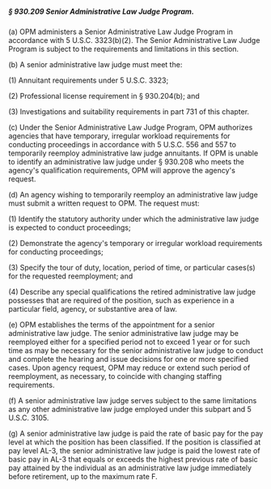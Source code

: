 ##### § 930.209 Senior Administrative Law Judge Program. #####

(a) OPM administers a Senior Administrative Law Judge Program in accordance with 5 U.S.C. 3323(b)(2). The Senior Administrative Law Judge Program is subject to the requirements and limitations in this section.

(b) A senior administrative law judge must meet the:

(1) Annuitant requirements under 5 U.S.C. 3323;

(2) Professional license requirement in § 930.204(b); and

(3) Investigations and suitability requirements in part 731 of this chapter.

(c) Under the Senior Administrative Law Judge Program, OPM authorizes agencies that have temporary, irregular workload requirements for conducting proceedings in accordance with 5 U.S.C. 556 and 557 to temporarily reemploy administrative law judge annuitants. If OPM is unable to identify an administrative law judge under § 930.208 who meets the agency's qualification requirements, OPM will approve the agency's request.

(d) An agency wishing to temporarily reemploy an administrative law judge must submit a written request to OPM. The request must:

(1) Identify the statutory authority under which the administrative law judge is expected to conduct proceedings;

(2) Demonstrate the agency's temporary or irregular workload requirements for conducting proceedings;

(3) Specify the tour of duty, location, period of time, or particular cases(s) for the requested reemployment; and

(4) Describe any special qualifications the retired administrative law judge possesses that are required of the position, such as experience in a particular field, agency, or substantive area of law.

(e) OPM establishes the terms of the appointment for a senior administrative law judge. The senior administrative law judge may be reemployed either for a specified period not to exceed 1 year or for such time as may be necessary for the senior administrative law judge to conduct and complete the hearing and issue decisions for one or more specified cases. Upon agency request, OPM may reduce or extend such period of reemployment, as necessary, to coincide with changing staffing requirements.

(f) A senior administrative law judge serves subject to the same limitations as any other administrative law judge employed under this subpart and 5 U.S.C. 3105.

(g) A senior administrative law judge is paid the rate of basic pay for the pay level at which the position has been classified. If the position is classified at pay level AL-3, the senior administrative law judge is paid the lowest rate of basic pay in AL-3 that equals or exceeds the highest previous rate of basic pay attained by the individual as an administrative law judge immediately before retirement, up to the maximum rate F.